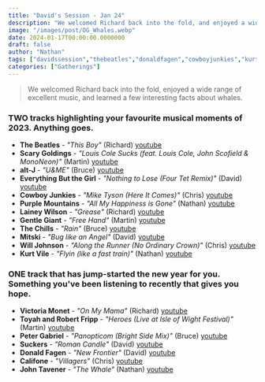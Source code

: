 ```yaml
---
title: "David's Session - Jan 24"
description: "We welcomed Richard back into the fold, and enjoyed a wide range of excellent music"
image: "/images/post/OG_Whales.webp"
date: 2024-01-17T00:00:00.0000000
draft: false
author: "Nathan"
tags: ["davidssession","thebeatles","donaldfagen","cowboyjunkies","kurtvile","thechills","califone","altj","willjohnson","purplemountains","everythingbutthegirl","johntavener","laineywilson","petergabriel","mitski","suckers","gentlegiant","scarygoldings","victoriamonet","toyahandrobertfripp","youtube"]
categories: ["Gatherings"]
---
```

> We welcomed Richard back into the fold, enjoyed a wide range of excellent music, and learned a few interesting facts about whales.
### TWO tracks highlighting your favourite musical moments of 2023. Anything goes. 
- **The Beatles** - _"This Boy"_ (Richard) [youtube](https://www.youtube.com/watch?v=VhuU8KDLdO4)
- **Scary Goldings** - _"Louis Cole Sucks (feat. Louis Cole, John Scofield & MonoNeon)"_ (Martin) [youtube](https://www.youtube.com/watch?v=-6xMwJL9QEk)
- **alt-J** - _"U&ME"_ (Bruce) [youtube](https://www.youtube.com/watch?v=gFKhxi8b9SQ)
- **Everything But the Girl** - _"Nothing to Lose (Four Tet Remix)"_ (David) [youtube](https://www.youtube.com/watch?v=0SmSleIN830)
- **Cowboy Junkies** - _"Mike Tyson (Here It Comes)"_ (Chris) [youtube](https://www.youtube.com/watch?v=V0ZYcEeTDZE)
- **Purple Mountains** - _"All My Happiness is Gone"_ (Nathan) [youtube](https://www.youtube.com/watch?v=XvUBbROsXBw)
- **Lainey Wilson** - _"Grease"_ (Richard) [youtube](https://www.youtube.com/watch?v=fwzgh7UUpjE)
- **Gentle Giant** - _"Free Hand"_ (Martin) [youtube](https://www.youtube.com/watch?v=vMrYSTzqFI8)
- **The Chills** - _"Rain"_ (Bruce) [youtube](https://www.youtube.com/watch?v=16oLOltCam4)
- **Mitski** - _"Bug like an Angel"_ (David) [youtube](https://www.youtube.com/watch?v=ckesPkjHnuo)
- **Will Johnson** - _"Along the Runner (No Ordinary Crown)"_ (Chris) [youtube](https://www.youtube.com/watch?v=UwByxoDfsks)
- **Kurt Vile** - _"Flyin (like a fast train)"_ (Nathan) [youtube](https://www.youtube.com/watch?v=wxNGZOS4SuI)
### ONE track that has jump-started the new year for you.  Something you've been listening to recently that gives you hope.
- **Victoria Monet** - _"On My Mama"_ (Richard) [youtube](https://www.youtube.com/watch?v=KdJ-Qwu3y4Y)
- **Toyah and Robert Fripp** - _"Heroes (Live at Isle of Wight Festival)"_ (Martin) [youtube](https://www.youtube.com/watch?v=NE6AgfQfflE)
- **Peter Gabriel** - _"Panopticom (Bright Side Mix)"_ (Bruce) [youtube](https://www.youtube.com/watch?v=jfW1GDu7gxw)
- **Suckers** - _"Roman Candle"_ (David) [youtube](https://www.youtube.com/watch?v=xnzMwMdjXd4)
- **Donald Fagen** - _"New Frontier"_ (David) [youtube](https://www.youtube.com/watch?v=FtovFI8etOg)
- **Califone** - _"Villagers"_ (Chris) [youtube](https://www.youtube.com/watch?v=gxto8-aJE9I)
- **John Tavener** - _"The Whale"_ (Nathan) [youtube](https://www.youtube.com/watch?v=3nxxmQuu1xs)
